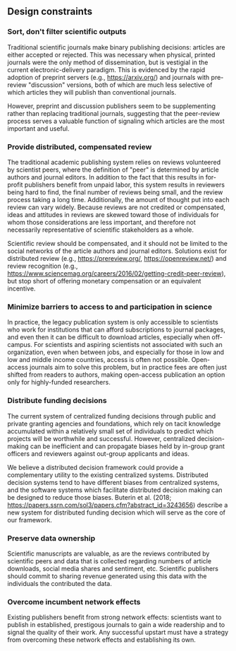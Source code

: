 ## Design constraints

### Sort, don't filter scientific outputs

Traditional scientific journals make binary publishing decisions: articles are either accepted or rejected.
This was necessary when physical, printed journals were the only method of dissemination, but is vestigial in the current electronic-delivery paradigm.
This is evidenced by the rapid adoption of preprint servers (e.g., https://arxiv.org/) and journals with pre-review "discussion" versions, both of which are much less selective of which articles they will publish than conventional journals.

However, preprint and discussion publishers seem to be supplementing rather than replacing traditional journals, suggesting that the peer-review process serves a valuable function of signaling which articles are the most important and useful.

### Provide distributed, compensated review

The traditional academic publishing system relies on reviews volunteered by scientist peers, where the definition of "peer" is determined by article authors and journal editors.
In addition to the fact that this results in for-profit publishers benefit from unpaid labor, this system results in reviewers being hard to find, the final number of reviews being small, and the review process taking a long time.
Additionally, the amount of thought put into each review can vary widely.
Because reviews are not credited or compensated, ideas and attitudes in reviews are skewed toward those of individuals for whom those considerations are less important, and therefore not necessarily representative of scientific stakeholders as a whole.

Scientific review should be compensated, and it should not be limited to the social networks of the article authors and journal editors.
Solutions exist for distributed review (e.g., https://prereview.org/, https://openreview.net/) and review recognition (e.g., https://www.sciencemag.org/careers/2016/02/getting-credit-peer-review), but stop short of offering monetary compensation or an equivalent incentive.


### Minimize barriers to access to and participation in science

In practice, the legacy publication system is only accessible to scientists who work for institutions that can afford subscriptions to journal packages, and even then it can be difficult to download articles, especially when off-campus.
For scientists and aspiring scientists not associated with such an organization, even when between jobs, and especially for those in low and low and middle income countries, access is often not possible.
Open-access journals aim to solve this problem, but in practice fees are often just shifted from readers to authors, making open-access publication an option only for highly-funded researchers.

### Distribute funding decisions

The current system of centralized funding decisions through public and private granting agencies and foundations, which rely on tacit knowledge accumulated within a relatively small set of individuals to predict which projects will be worthwhile and successful.
However, centralized decision-making can be inefficient and can propagate biases held by in-group grant officers and reviewers against out-group applicants and ideas.

We believe a distributed decision framework could provide a complementary utility to the existing centralized systems.
Distributed decision systems tend to have different biases from centralized systems, and the software systems which facilitate distributed decision making can be designed to reduce those biases.
Buterin et al. (2018; https://papers.ssrn.com/sol3/papers.cfm?abstract_id=3243656) describe a new system for distributed funding decision which will serve as the core of our framework.

### Preserve data ownership

Scientific manuscripts are valuable, as are the reviews contributed by scientific peers and data that is collected regarding numbers of article downloads, social media shares and sentiment, etc.
Scientific publishers should commit to sharing revenue generated using this data with the individuals the contributed the data.

### Overcome incumbent network effects

Existing publishers benefit from strong network effects: scientists want to publish in established, prestigous journals to gain a wide readership and to signal the quality of their work.
Any successful upstart must have a strategy from overcoming these network effects and establishing its own.
